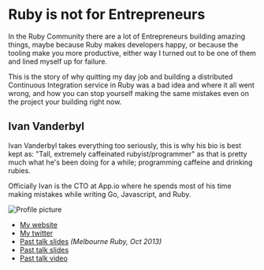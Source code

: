 # Ruby is not for Entrepreneurs

In the Ruby Community there are a lot of Entrepreneurs building amazing things, maybe because Ruby makes developers happy, or because the tooling make you more productive, either way I turned out to be one of them and lined myself up for failure.

This is the story of why quitting my day job and building a distributed Continuous
Integration service in Ruby was a bad idea and where it all went wrong, and how you can stop yourself making the same mistakes even on the project your building right now.

## Ivan Vanderbyl

Ivan Vanderbyl takes everything too seriously, this is why his bio is best kept as: "Tall, extremely caffeinated rubyist/programmer" as that is pretty much what he's been doing for a while; programming caffeine and drinking rubies.

Officially Ivan is the CTO at App.io where he spends most of his time making mistakes while writing Go, Javascript, and Ruby.


![Profile picture](https://raw.github.com/ivanvanderbyl/rubyconfau-2014-cfp/master/talk-ivanvanderbyl_ruby_is_not_for_entrepreneurs/profile_picture.jpg)

- [My website](http://ivanvanderbyl.com)
- [My twitter](https://twitter.com/ivanvanderbyl)
- [Past talk slides](https://slid.es/ivanvanderbyl/continuously-deploying-everything/) _(Melbourne Ruby, Oct 2013)_
- [Past talk slides](https://speakerdeck.com/ivanvanderbyl)
- [Past talk video](https://vimeo.com/55489292)
